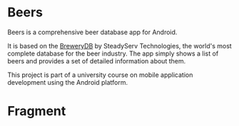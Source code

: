 # Beers

Beers is a comprehensive beer database app for Android.

It is based on the [BreweryDB](https://www.brewerydb.com/) by SteadyServ Technologies, the world's most complete database for the beer industry. The app simply shows a list of beers and provides a set of detailed information about them.

This project is part of a university course on mobile application development using the Android platform.
# Fragment

